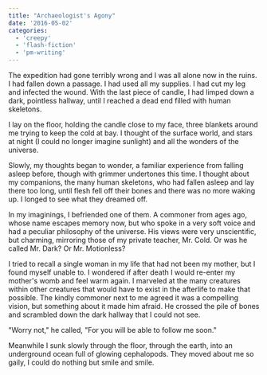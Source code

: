 ```yaml
---
title: "Archaeologist's Agony"
date: '2016-05-02'
categories:
  - 'creepy'
  - 'flash-fiction'
  - 'pm-writing'
---
```


The expedition had gone terribly wrong and I was all alone now in the ruins. I
had fallen down a passage. I had used all my supplies. I had cut my leg and
infected the wound. With the last piece of candle, I had limped down a dark,
pointless hallway, until I reached a dead end filled with human skeletons.

<!-- truncate -->

I lay on the floor, holding the candle close to my face, three blankets around
me trying to keep the cold at bay. I thought of the surface world, and stars at
night (I could no longer imagine sunlight) and all the wonders of the universe.

Slowly, my thoughts began to wonder, a familiar experience from falling asleep
before, though with grimmer undertones this time. I thought about my companions,
the many human skeletons, who had fallen asleep and lay there too long, until
flesh fell off their bones and there was no more waking up. I longed to see what
they dreamed off.

In my imaginings, I befriended one of them. A commoner from ages ago, whose name
escapes memory now, but who spoke in a very soft voice and had a peculiar
philosophy of the universe. His views were very unscientific, but charming,
mirroring those of my private teacher, Mr. Cold. Or was he called Mr. Dark? Or
Mr. Motionless?

I tried to recall a single woman in my life that had not been my mother, but I
found myself unable to. I wondered if after death I would re-enter my mother's
womb and feel warm again. I marveled at the many creatures within other
creatures that would have to exist in the afterlife to make that possible. The
kindly commoner next to me agreed it was a compelling vision, but something
about it made him afraid. He crossed the pile of bones and scrambled down the
dark hallway that I could not see.

"Worry not," he called, "For you will be able to follow me soon."

Meanwhile I sunk slowly through the floor, through the earth, into an
underground ocean full of glowing cephalopods. They moved about me so gaily, I
could do nothing but smile and smile.
